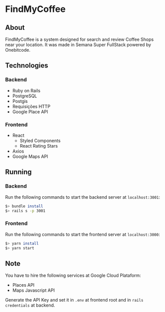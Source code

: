 # FindMyCoffee

## About

FindMyCoffee is a system designed for search and review Coffee Shops near your location. It was made in Semana Super FullStack powered by Onebitcode.

## Technologies

### Backend
  * Ruby on Rails
  * PostgreSQL
  * Postgis
  * Requisições HTTP
  * Google Place API
  
### Frontend
  * React
    * Styled Components
    * React Rating Stars
  * Axios
  * Google Maps API
  
## Running

### Backend
  Run the following commands to start the backend server at `localhost:3001`:
  ```bash
  $> bundle install
  $> rails s -p 3001
  ```

### Frontend
  Run the following commands to start the frontend server at `localhost:3000`:
  ```bash
  $> yarn install
  $> yarn start
  ```

## Note
  You have to hire the following services at Google Cloud Plataform:
  
  * Places API
  * Maps Javascript API
  
  Generate the API Key and set it in `.env` at frontend root and in `rails credentials` at backend.
  
